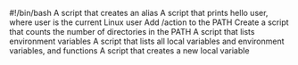 #!/bin/bash
A script that creates an alias
A script that prints hello user, where user is the current Linux user
Add /action to the PATH
Create a script that counts the number of directories in the PATH
A script that lists environment variables
A script that lists all local variables and environment variables, and functions
A script that creates a new local variable
